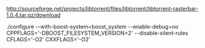 http://sourceforge.net/projects/libtorrent/files/libtorrent/libtorrent-rasterbar-1.0.4.tar.gz/download

./configure --with-boost-system=boost_system --enable-debug=no CPPFLAGS='-DBOOST_FILESYSTEM_VERSION=2' --disable-silent-rules CFLAGS='-O2' CXXFLAGS='-O2'
